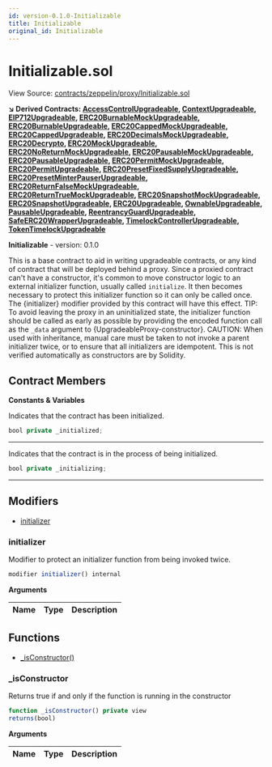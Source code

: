 ```yaml
---
id: version-0.1.0-Initializable
title: Initializable
original_id: Initializable
---
```


# Initializable.sol

View Source: [contracts/zeppelin/proxy/Initializable.sol](../contracts/zeppelin/proxy/Initializable.sol)

**↘ Derived Contracts: [AccessControlUpgradeable](AccessControlUpgradeable.md), [ContextUpgradeable](ContextUpgradeable.md), [EIP712Upgradeable](EIP712Upgradeable.md), [ERC20BurnableMockUpgradeable](ERC20BurnableMockUpgradeable.md), [ERC20BurnableUpgradeable](ERC20BurnableUpgradeable.md), [ERC20CappedMockUpgradeable](ERC20CappedMockUpgradeable.md), [ERC20CappedUpgradeable](ERC20CappedUpgradeable.md), [ERC20DecimalsMockUpgradeable](ERC20DecimalsMockUpgradeable.md), [ERC20Decrypto](ERC20Decrypto.md), [ERC20MockUpgradeable](ERC20MockUpgradeable.md), [ERC20NoReturnMockUpgradeable](ERC20NoReturnMockUpgradeable.md), [ERC20PausableMockUpgradeable](ERC20PausableMockUpgradeable.md), [ERC20PausableUpgradeable](ERC20PausableUpgradeable.md), [ERC20PermitMockUpgradeable](ERC20PermitMockUpgradeable.md), [ERC20PermitUpgradeable](ERC20PermitUpgradeable.md), [ERC20PresetFixedSupplyUpgradeable](ERC20PresetFixedSupplyUpgradeable.md), [ERC20PresetMinterPauserUpgradeable](ERC20PresetMinterPauserUpgradeable.md), [ERC20ReturnFalseMockUpgradeable](ERC20ReturnFalseMockUpgradeable.md), [ERC20ReturnTrueMockUpgradeable](ERC20ReturnTrueMockUpgradeable.md), [ERC20SnapshotMockUpgradeable](ERC20SnapshotMockUpgradeable.md), [ERC20SnapshotUpgradeable](ERC20SnapshotUpgradeable.md), [ERC20Upgradeable](ERC20Upgradeable.md), [OwnableUpgradeable](OwnableUpgradeable.md), [PausableUpgradeable](PausableUpgradeable.md), [ReentrancyGuardUpgradeable](ReentrancyGuardUpgradeable.md), [SafeERC20WrapperUpgradeable](SafeERC20WrapperUpgradeable.md), [TimelockControllerUpgradeable](TimelockControllerUpgradeable.md), [TokenTimelockUpgradeable](TokenTimelockUpgradeable.md)**

**Initializable** - version: 0.1.0

This is a base contract to aid in writing upgradeable contracts, or any kind of contract that will be deployed
 behind a proxy. Since a proxied contract can't have a constructor, it's common to move constructor logic to an
 external initializer function, usually called `initialize`. It then becomes necessary to protect this initializer
 function so it can only be called once. The {initializer} modifier provided by this contract will have this effect.
 TIP: To avoid leaving the proxy in an uninitialized state, the initializer function should be called as early as
 possible by providing the encoded function call as the `_data` argument to {UpgradeableProxy-constructor}.
 CAUTION: When used with inheritance, manual care must be taken to not invoke a parent initializer twice, or to ensure
 that all initializers are idempotent. This is not verified automatically as constructors are by Solidity.

## Contract Members
**Constants & Variables**

Indicates that the contract has been initialized.
```js
bool private _initialized;
```
---

Indicates that the contract is in the process of being initialized.
```js
bool private _initializing;
```
---

## Modifiers

- [initializer](#initializer)

### initializer

Modifier to protect an initializer function from being invoked twice.

```js
modifier initializer() internal
```

**Arguments**

| Name        | Type           | Description  |
| ------------- |------------- | -----|

## Functions

- [_isConstructor()](#_isconstructor)

### _isConstructor

Returns true if and only if the function is running in the constructor

```js
function _isConstructor() private view
returns(bool)
```

**Arguments**

| Name        | Type           | Description  |
| ------------- |------------- | -----|

